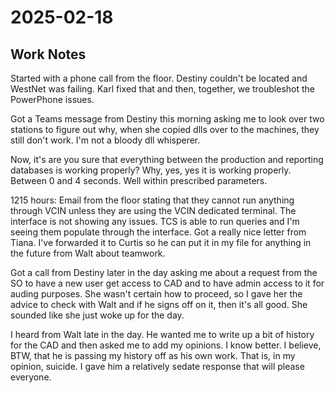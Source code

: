 # 2025-02-18

## Work Notes

Started with a phone call from the floor. Destiny couldn't be located and WestNet was failing. Karl fixed that and then, together, we troubleshot the PowerPhone issues.

Got a Teams message from Destiny this morning asking me to look over two stations to figure out why, when she copied dlls over to the machines, they still don't work. I'm not a bloody dll whisperer.

Now, it's are you sure that everything between the production and reporting databases is working properly? Why, yes, yes it is working properly. Between 0 and 4 seconds. Well within prescribed parameters.

1215 hours: Email from the floor stating that they cannot run anything through VCIN unless they are using the VCIN dedicated terminal. The interface is not showing any issues. TCS is able to run queries and I'm seeing them populate through the interface. Got a really nice letter from Tiana. I've forwarded it to Curtis so he can put it in my file for anything in the future from Walt about teamwork. 

Got a call from Destiny later in the day asking me about a request from the SO to have a new user get access to CAD and to have admin access to it for auding purposes. She wasn't certain how to proceed, so I gave her the advice to check with Walt and if he signs off on it, then it's all good. She sounded like she just woke up for the day.

I heard from Walt late in the day. He wanted me to write up a bit of history for the CAD and then asked me to add my opinions. I know better. I believe, BTW, that he is passing my history off as his own work. That is, in my opinion, suicide. I gave him a relatively sedate response that will please everyone.

